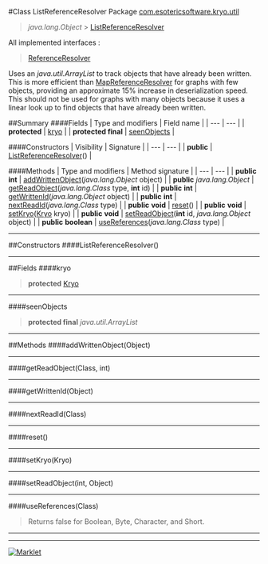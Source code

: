 #Class ListReferenceResolver
Package [com.esotericsoftware.kryo.util](README.md)<br>

> *java.lang.Object* > [ListReferenceResolver](ListReferenceResolver.md)

All implemented interfaces :
> [ReferenceResolver](../ReferenceResolver.md)

Uses an *java.util.ArrayList* to track objects that have already been written. This is more efficient than
 [MapReferenceResolver](MapReferenceResolver.md) for graphs with few objects, providing an approximate 15% increase in deserialization speed. This
 should not be used for graphs with many objects because it uses a linear look up to find objects that have already been
 written.


##Summary
####Fields
| Type and modifiers | Field name |
| --- | --- |
| **protected** | [kryo](#kryo) |
| **protected final** | [seenObjects](#seenobjects) |

####Constructors
| Visibility | Signature |
| --- | --- |
| **public** | [ListReferenceResolver](#listreferenceresolver)() |

####Methods
| Type and modifiers | Method signature |
| --- | --- |
| **public** **int** | [addWrittenObject](#addwrittenobjectobject)(*java.lang.Object* object) |
| **public** *java.lang.Object* | [getReadObject](#getreadobjectclass-int)(*java.lang.Class* type, **int** id) |
| **public** **int** | [getWrittenId](#getwrittenidobject)(*java.lang.Object* object) |
| **public** **int** | [nextReadId](#nextreadidclass)(*java.lang.Class* type) |
| **public** **void** | [reset](#reset)() |
| **public** **void** | [setKryo](#setkryokryo)([Kryo](../Kryo.md) kryo) |
| **public** **void** | [setReadObject](#setreadobjectint-object)(**int** id, *java.lang.Object* object) |
| **public** **boolean** | [useReferences](#usereferencesclass)(*java.lang.Class* type) |

---


##Constructors
####ListReferenceResolver()
> 


---


##Fields
####kryo
> **protected** [Kryo](../Kryo.md)

> 

---

####seenObjects
> **protected final** *java.util.ArrayList*

> 

---


##Methods
####addWrittenObject(Object)
> 


---

####getReadObject(Class, int)
> 


---

####getWrittenId(Object)
> 


---

####nextReadId(Class)
> 


---

####reset()
> 


---

####setKryo(Kryo)
> 


---

####setReadObject(int, Object)
> 


---

####useReferences(Class)
> Returns false for Boolean, Byte, Character, and Short.


---

---

[![Marklet](https://img.shields.io/badge/Generated%20by-Marklet-green.svg)](https://github.com/Faylixe/marklet)